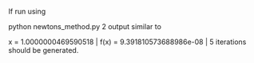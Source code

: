 If run using

python newtons_method.py 2
output similar to

x = 1.0000000469590518 | f(x) = 9.391810573688986e-08 | 5 iterations
should be generated.
